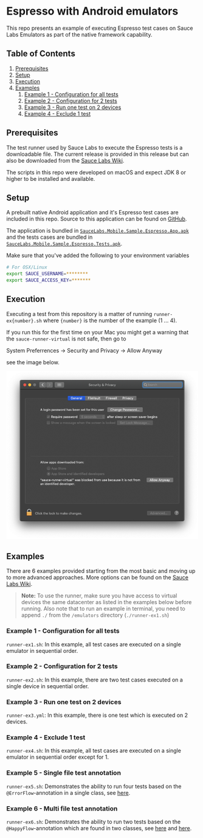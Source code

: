 # Espresso with Android emulators
This repo presents an example of executing Espresso test cases on Sauce Labs Emulators as part
of the native framework capability.

## Table of Contents
1. [Prerequisites](#prerequisites)
1. [Setup](#setup)
1. [Execution](#execution)
1. [Examples](#examples)
    1. [Example 1 - Configuration for all tests](#example-1---configuration-for-all-tests)
    1. [Example 2 - Configuration for 2 tests](#example-2---configuration-for-2-tests)
    1. [Example 3 - Run one test on 2 devices](#example-3---run-one-test-on-2-devices)
    1. [Example 4 - Exclude 1 test](#example-4---exclude-1-test)

## Prerequisites
The test runner used by Sauce Labs to execute the Espresso tests is a downloadable file.
The current release is provided in this release but can also be downloaded from the [Sauce Labs Wiki](https://wiki.saucelabs.com/display/DOCS/Sauce+Runner+for+Virtual+Devices+Change+Logs).

The scripts in this repo were developed on macOS and expect JDK 8 or higher to be installed and available.

## Setup
A prebuilt native Android application and it's Espresso test cases are included in this repo. Source to this application can be found on [GitHub](https://github.com/saucelabs/sample-app-mobile).

The application is bundled in [`SauceLabs.Mobile.Sample.Espresso.App.apk`](./SauceLabs.Mobile.Sample.Espresso.App.apk) and the tests cases are bundled in [`SauceLabs.Mobile.Sample.Espresso.Tests.apk`](./SauceLabs.Mobile.Sample.Espresso.Tests.apk).

Make sure that you've added the following to your environment variables

```bash
# For OSX/Linux
export SAUCE_USERNAME=********
export SAUCE_ACCESS_KEY=*******
```

## Execution
Executing a test from this repository is a matter of running `runner-ex{number}.sh` where `{number}` is the number of the example (1 ... 4).

If you run this for the first time on your Mac you might get a warning that the `sauce-runner-virtual` is not safe,
then go to

System Preferrences &rarr; Security and Privacy &rarr; Allow Anyway 
 
see the image below.

![Accept blocked runner](./assets/blocked.png)

## Examples
There are 6 examples provided starting from the most basic and moving up to more advanced approaches. 
More options can be found on the [Sauce Labs Wiki](https://wiki.saucelabs.com/display/DOCS/Command+Reference+for+Sauce+Runner+for+Virtual+Devices).

> **Note:** To use the runner, make sure you have access to virtual devices the same datacenter as listed in the examples below before running. Also note that to run an example in terminal, you need to append `./` from the `/emulators` directory (`./runner-ex1.sh`)

### Example 1 - Configuration for all tests
`runner-ex1.sh`: In this example, all test cases are executed on a single emulator in sequential order.

### Example 2 - Configuration for 2 tests
`runner-ex2.sh`: In this example, there are two test cases executed on a single device in sequential order.

### Example 3 - Run one test on 2 devices
`runner-ex3.yml`: In this example, there is one test which is executed on 2 devices.

### Example 4 - Exclude 1 test
`runner-ex4.sh`: In this example, all test cases are executed on a single emulator in sequential order except for 1.

### Example 5 - Single file test annotation
`runner-ex5.sh`: Demonstrates the ability to run four tests based on the `@ErrorFlow`-annotation in a single class,
see [here](https://github.com/saucelabs/sample-app-mobile/blob/master/android/app/src/androidTest/java/com/swaglabsmobileapp/LoginTest.kt#L54).

### Example 6 - Multi file test annotation
`runner-ex6.sh`: Demonstrates the ability to run two tests based on the `@HappyFlow`-annotation which are found in two classes,
see [here](https://github.com/saucelabs/sample-app-mobile/blob/master/android/app/src/androidTest/java/com/swaglabsmobileapp/LoginTest.kt#L34)
and [here](https://github.com/saucelabs/sample-app-mobile/blob/master/android/app/src/androidTest/java/com/swaglabsmobileapp/SwagLabsFlow.kt#L35).

